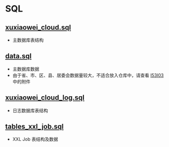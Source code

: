 # SQL

## [xuxiaowei_cloud.sql](./xuxiaowei_cloud_next.sql)

- 主数据库表结构

## [data.sql](./data.sql)

- 主数据库数据
- 由于省、市、区、县、居委会数据量较大，不适合放入仓库中，请查看 [I53I03](https://gitee.com/xuxiaowei-cloud/xuxiaowei-cloud/issues/I53I03) 中的附件

## [xuxiaowei_cloud_log.sql](./xuxiaowei_cloud_next_log.sql)

- 日志数据库表结构

## [tables_xxl_job.sql](./tables_xxl_job.sql)

- XXL Job 表结构及数据
